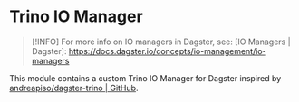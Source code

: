 # Trino IO Manager

> [!INFO]
> For more info on IO managers in Dagster, see: [IO Managers | Dagster]: https://docs.dagster.io/concepts/io-management/io-managers


This module contains a custom Trino IO Manager for Dagster inspired by [andreapiso/dagster-trino | GitHub].


[andreapiso/dagster-trino | GitHub]: https://github.com/andreapiso/dagster-trino